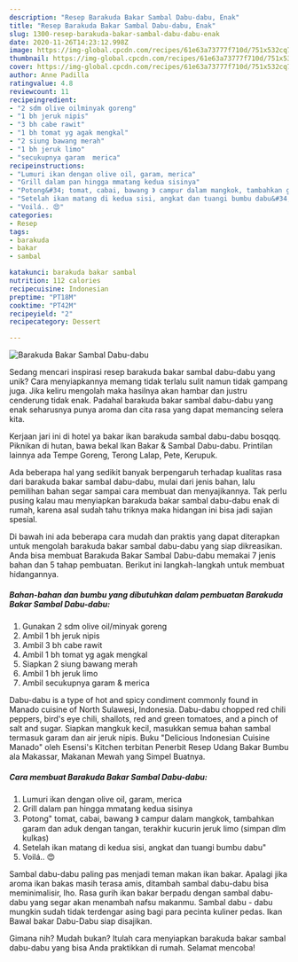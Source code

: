 ```yaml
---
description: "Resep Barakuda Bakar Sambal Dabu-dabu, Enak"
title: "Resep Barakuda Bakar Sambal Dabu-dabu, Enak"
slug: 1300-resep-barakuda-bakar-sambal-dabu-dabu-enak
date: 2020-11-26T14:23:12.998Z
image: https://img-global.cpcdn.com/recipes/61e63a73777f710d/751x532cq70/barakuda-bakar-sambal-dabu-dabu-foto-resep-utama.jpg
thumbnail: https://img-global.cpcdn.com/recipes/61e63a73777f710d/751x532cq70/barakuda-bakar-sambal-dabu-dabu-foto-resep-utama.jpg
cover: https://img-global.cpcdn.com/recipes/61e63a73777f710d/751x532cq70/barakuda-bakar-sambal-dabu-dabu-foto-resep-utama.jpg
author: Anne Padilla
ratingvalue: 4.8
reviewcount: 11
recipeingredient:
- "2 sdm olive oilminyak goreng"
- "1 bh jeruk nipis"
- "3 bh cabe rawit"
- "1 bh tomat yg agak mengkal"
- "2 siung bawang merah"
- "1 bh jeruk limo"
- "secukupnya garam  merica"
recipeinstructions:
- "Lumuri ikan dengan olive oil, garam, merica"
- "Grill dalam pan hingga mmatang kedua sisinya"
- "Potong&#34; tomat, cabai, bawang 》 campur dalam mangkok, tambahkan garam dan aduk dengan tangan, terakhir kucurin jeruk limo (simpan dlm kulkas)"
- "Setelah ikan matang di kedua sisi, angkat dan tuangi bumbu dabu&#34;"
- "Voilá.. 😍"
categories:
- Resep
tags:
- barakuda
- bakar
- sambal

katakunci: barakuda bakar sambal 
nutrition: 112 calories
recipecuisine: Indonesian
preptime: "PT18M"
cooktime: "PT42M"
recipeyield: "2"
recipecategory: Dessert

---
```



![Barakuda Bakar Sambal Dabu-dabu](https://img-global.cpcdn.com/recipes/61e63a73777f710d/751x532cq70/barakuda-bakar-sambal-dabu-dabu-foto-resep-utama.jpg)

Sedang mencari inspirasi resep barakuda bakar sambal dabu-dabu yang unik? Cara menyiapkannya memang tidak terlalu sulit namun tidak gampang juga. Jika keliru mengolah maka hasilnya akan hambar dan justru cenderung tidak enak. Padahal barakuda bakar sambal dabu-dabu yang enak seharusnya punya aroma dan cita rasa yang dapat memancing selera kita.

Kerjaan jari ini di hotel ya bakar ikan barakuda sambal dabu-dabu bosqqq. Piknikan di hutan, bawa bekal Ikan Bakar &amp; Sambal Dabu-dabu. Printilan lainnya ada Tempe Goreng, Terong Lalap, Pete, Kerupuk.

Ada beberapa hal yang sedikit banyak berpengaruh terhadap kualitas rasa dari barakuda bakar sambal dabu-dabu, mulai dari jenis bahan, lalu pemilihan bahan segar sampai cara membuat dan menyajikannya. Tak perlu pusing kalau mau menyiapkan barakuda bakar sambal dabu-dabu enak di rumah, karena asal sudah tahu triknya maka hidangan ini bisa jadi sajian spesial.


Di bawah ini ada beberapa cara mudah dan praktis yang dapat diterapkan untuk mengolah barakuda bakar sambal dabu-dabu yang siap dikreasikan. Anda bisa membuat Barakuda Bakar Sambal Dabu-dabu memakai 7 jenis bahan dan 5 tahap pembuatan. Berikut ini langkah-langkah untuk membuat hidangannya.

<!--inarticleads1-->

##### Bahan-bahan dan bumbu yang dibutuhkan dalam pembuatan Barakuda Bakar Sambal Dabu-dabu:

1. Gunakan 2 sdm olive oil/minyak goreng
1. Ambil 1 bh jeruk nipis
1. Ambil 3 bh cabe rawit
1. Ambil 1 bh tomat yg agak mengkal
1. Siapkan 2 siung bawang merah
1. Ambil 1 bh jeruk limo
1. Ambil secukupnya garam &amp; merica


Dabu-dabu is a type of hot and spicy condiment commonly found in Manado cuisine of North Sulawesi, Indonesia. Dabu-dabu chopped red chili peppers, bird&#39;s eye chili, shallots, red and green tomatoes, and a pinch of salt and sugar. Siapkan mangkuk kecil, masukkan semua bahan sambal termasuk garam dan air jeruk nipis. Buku &#34;Delicious Indonesian Cuisine Manado&#34; oleh Esensi&#39;s Kitchen terbitan Penerbit Resep Udang Bakar Bumbu ala Makassar, Makanan Mewah yang Simpel Buatnya. 

<!--inarticleads2-->

##### Cara membuat Barakuda Bakar Sambal Dabu-dabu:

1. Lumuri ikan dengan olive oil, garam, merica
1. Grill dalam pan hingga mmatang kedua sisinya
1. Potong&#34; tomat, cabai, bawang 》 campur dalam mangkok, tambahkan garam dan aduk dengan tangan, terakhir kucurin jeruk limo (simpan dlm kulkas)
1. Setelah ikan matang di kedua sisi, angkat dan tuangi bumbu dabu&#34;
1. Voilá.. 😍


Sambal dabu-dabu paling pas menjadi teman makan ikan bakar. Apalagi jika aroma ikan bakas masih terasa amis, ditambah sambal dabu-dabu bisa meminimalisir, lho. Rasa gurih ikan bakar berpadu dengan sambal dabu-dabu yang segar akan menambah nafsu makanmu. Sambal dabu - dabu mungkin sudah tidak terdengar asing bagi para pecinta kuliner pedas. Ikan Bawal bakar Dabu-Dabu siap disajikan. 

Gimana nih? Mudah bukan? Itulah cara menyiapkan barakuda bakar sambal dabu-dabu yang bisa Anda praktikkan di rumah. Selamat mencoba!

